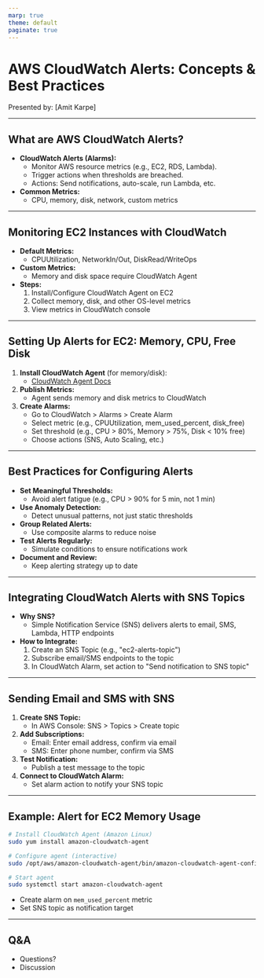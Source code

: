 ```yaml
---
marp: true
theme: default
paginate: true
---
```


# AWS CloudWatch Alerts: Concepts & Best Practices

Presented by: [Amit Karpe]

---

## What are AWS CloudWatch Alerts?

* **CloudWatch Alerts (Alarms):**
  * Monitor AWS resource metrics (e.g., EC2, RDS, Lambda).
  * Trigger actions when thresholds are breached.
  * Actions: Send notifications, auto-scale, run Lambda, etc.
* **Common Metrics:**
  * CPU, memory, disk, network, custom metrics

---

## Monitoring EC2 Instances with CloudWatch

* **Default Metrics:**
  * CPUUtilization, NetworkIn/Out, DiskRead/WriteOps
* **Custom Metrics:**
  * Memory and disk space require CloudWatch Agent
* **Steps:**
  1. Install/Configure CloudWatch Agent on EC2
  2. Collect memory, disk, and other OS-level metrics
  3. View metrics in CloudWatch console

---

## Setting Up Alerts for EC2: Memory, CPU, Free Disk

1. **Install CloudWatch Agent** (for memory/disk):
   * [CloudWatch Agent Docs](https://docs.aws.amazon.com/AmazonCloudWatch/latest/monitoring/Install-CloudWatch-Agent.html)
2. **Publish Metrics:**
   * Agent sends memory and disk metrics to CloudWatch
3. **Create Alarms:**
   * Go to CloudWatch > Alarms > Create Alarm
   * Select metric (e.g., CPUUtilization, mem_used_percent, disk_free)
   * Set threshold (e.g., CPU > 80%, Memory > 75%, Disk < 10% free)
   * Choose actions (SNS, Auto Scaling, etc.)

---

## Best Practices for Configuring Alerts

* **Set Meaningful Thresholds:**
  * Avoid alert fatigue (e.g., CPU > 90% for 5 min, not 1 min)
* **Use Anomaly Detection:**
  * Detect unusual patterns, not just static thresholds
* **Group Related Alerts:**
  * Use composite alarms to reduce noise
* **Test Alerts Regularly:**
  * Simulate conditions to ensure notifications work
* **Document and Review:**
  * Keep alerting strategy up to date

---

## Integrating CloudWatch Alerts with SNS Topics

* **Why SNS?**
  * Simple Notification Service (SNS) delivers alerts to email, SMS, Lambda, HTTP endpoints
* **How to Integrate:**
  1. Create an SNS Topic (e.g., "ec2-alerts-topic")
  2. Subscribe email/SMS endpoints to the topic
  3. In CloudWatch Alarm, set action to "Send notification to SNS topic"

---

## Sending Email and SMS with SNS

1. **Create SNS Topic:**
   * In AWS Console: SNS > Topics > Create topic
2. **Add Subscriptions:**
   * Email: Enter email address, confirm via email
   * SMS: Enter phone number, confirm via SMS
3. **Test Notification:**
   * Publish a test message to the topic
4. **Connect to CloudWatch Alarm:**
   * Set alarm action to notify your SNS topic

---

## Example: Alert for EC2 Memory Usage

```bash
# Install CloudWatch Agent (Amazon Linux)
sudo yum install amazon-cloudwatch-agent

# Configure agent (interactive)
sudo /opt/aws/amazon-cloudwatch-agent/bin/amazon-cloudwatch-agent-config-wizard

# Start agent
sudo systemctl start amazon-cloudwatch-agent
```
* Create alarm on `mem_used_percent` metric
* Set SNS topic as notification target

---

## Q&A

* Questions?
* Discussion
